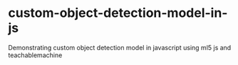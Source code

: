 # custom-object-detection-model-in-js
Demonstrating custom object detection model in javascript using ml5 js and teachablemachine
